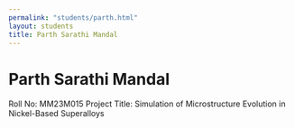 ```yaml
---
permalink: "students/parth.html"
layout: students
title: Parth Sarathi Mandal
---
```

# Parth Sarathi Mandal

Roll No: MM23M015
Project Title: Simulation of Microstructure Evolution in Nickel-Based Superalloys

